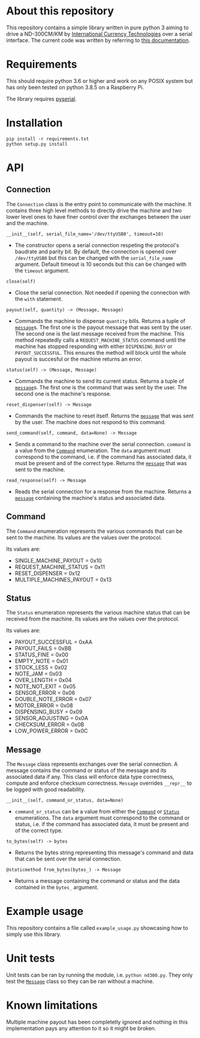 # About this repository

This repository contains a simple library written in pure python 3 aiming to
drive a ND-300CM/KM by [International Currency Technologies][ict] over a serial
interface. The current code was written by referring to
[this documentation][doc].

[ict]: http://www.ictgroup.com.tw/
[doc]: https://www.coinoperatorshop.com/media/products/ND-300CM.KM_Installation_Guide_gb.pdf

# Requirements

This should require python 3.6 or higher and work on any POSIX system but has
only been tested on python 3.8.5 on a Raspberry Pi.

The library requires [pyserial][pyserial].

[pyserial]: https://pythonhosted.org/pyserial/

# Installation

```shell
pip install -r requirements.txt
python setup.py install
```

# API

## Connection

The `Connection` class is the entry point to communicate with the machine.
It contains three high level methods to directly drive the machine and two
lower level ones to have finer control over the exchanges between the user
and the machine.

`__init__(self, serial_file_name='/dev/ttyUSB0', timeout=10)`
  * The constructor opens a serial connection respeting the protocol's
    baudrate and parity bit. By default, the connection is opened over
    `/dev/ttyUSB0` but this can be changed with the `serial_file_name`
    argument. Default timeout is 10 seconds but this can be changed with
    the `timeout` argument.

`close(self)`
  * Close the serial connection. Not needed if opening the connection with
    the `with` statement.

`payout(self, quantity) -> (Message, Message)`
  * Commands the machine to dispense `quantity` bills. Returns a tuple of
    [`message`](#Message)s. The first one is the payout message that was sent
    by the user.  The second one is the last message received from the machine.
    This method repeatedly calls a `REQUEST_MACHINE_STATUS` command until the
    machine has stopped responding with either `DISPENSING_BUSY` or
    `PAYOUT_SUCCESSFUL`.  This ensures the method will block until the whole
    payout is succesful or the machine returns an error.

`status(self) -> (Message, Message)`
  * Commands the machine to send its current status. Returns a tuple of
    [`message`](#Message)s. The first one is the command that was sent by the
    user. The second one is the machine's response.

`reset_dispenser(self) -> Message`
  * Commands the machine to reset itself. Returns the [`message`](#Message)
    that was sent by the user. The machine does not respond to this command.

`send_command(self, command, data=None) -> Message`
  * Sends a command to the machine over the serial connection. `command` is a
    value from the [`Command`](#Command) enumeration. The `data` argument must
    correspond to the command, i.e. if the command has associated data, it must
    be present and of the correct type. Returns the [`message`](#Message) that
    was sent to the machine.

`read_response(self) -> Message`
  * Reads the serial connection for a response from the machine. Returns a
    [`message`](#Message) containing the machine's status and associated data.

## Command

The `Command` enumeration represents the various commands that can be sent to
the machine. Its values are the values over the protocol.

Its values are:
- SINGLE_MACHINE_PAYOUT = 0x10
- REQUEST_MACHINE_STATUS = 0x11
- RESET_DISPENSER = 0x12
- MULTIPLE_MACHINES_PAYOUT = 0x13

## Status

The `Status` enumeration represents the various machine status that can be
received from the machine. Its values are the values over the protocol.

Its values are:
- PAYOUT_SUCCESSFUL = 0xAA
- PAYOUT_FAILS = 0xBB
- STATUS_FINE = 0x00
- EMPTY_NOTE = 0x01
- STOCK_LESS = 0x02
- NOTE_JAM = 0x03
- OVER_LENGTH = 0x04
- NOTE_NOT_EXIT = 0x05
- SENSOR_ERROR = 0x06
- DOUBLE_NOTE_ERROR = 0x07
- MOTOR_ERROR = 0x08
- DISPENSING_BUSY = 0x09
- SENSOR_ADJUSTING = 0x0A
- CHECKSUM_ERROR = 0x0B
- LOW_POWER_ERROR = 0x0C

## Message

The `Message` class represents exchanges over the serial connection. A
message contains the command or status of the message and its associated
data if any. This class will enforce data type correctness, compute and
enforce checksum correctness. `Message` overrides `__repr__` to be logged
with good readability.

`__init__(self, command_or_status, data=None)`
  * `command_or_status` can be a value from either the [`Command`](#Command) or
    [`Status`](#Status) enumerations. The `data` argument must correspond to
    the command or status, i.e. if the command has associated data, it must be
    present and of the correct type.

`to_bytes(self) -> bytes`
  * Returns the bytes string representing this message's command and data that
    can be sent over the serial connection.

`@staticmethod from_bytes(bytes_) -> Message`
  * Returns a message containing the command or status and the data contained
    in the `bytes_` argument.

# Example usage

This repository contains a file called `example_usage.py` showcasing how to
simply use this library.

# Unit tests

Unit tests can be ran by running the module, i.e. `python nd300.py`. They only
test the [`Message`](#Message) class so they can be ran without a machine.

# Known limitations

Multiple machine payout has been completetly ignored and nothing in this
implementation pays any attention to it so it might be broken.

